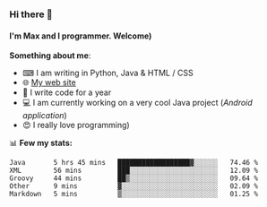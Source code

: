 ### Hi there 👋
#### I'm Max and I programmer. Welcome)

**Something about me**:
- ⌨ I am writing in Python, Java & HTML / CSS
- 🌐 [My web site](https://merive.herokuapp.com/)
- 🎈 I write code for a year
- 💻 I am currently working on a very cool Java project (*Android application*)
- 😍 I really love programming)

📊 **Few my stats:**
<!--START_SECTION:waka-->
```text
Java       5 hrs 45 mins   ██████████████████▓░░░░░░   74.46 % 
XML        56 mins         ███░░░░░░░░░░░░░░░░░░░░░░   12.09 % 
Groovy     44 mins         ██▒░░░░░░░░░░░░░░░░░░░░░░   09.64 % 
Other      9 mins          ▓░░░░░░░░░░░░░░░░░░░░░░░░   02.09 % 
Markdown   5 mins          ▒░░░░░░░░░░░░░░░░░░░░░░░░   01.25 % 
```
<!--END_SECTION:waka-->

